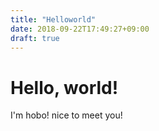 ```yaml
---
title: "Helloworld"
date: 2018-09-22T17:49:27+09:00
draft: true
---
```


# Hello, world!
I'm hobo! nice to meet you!
